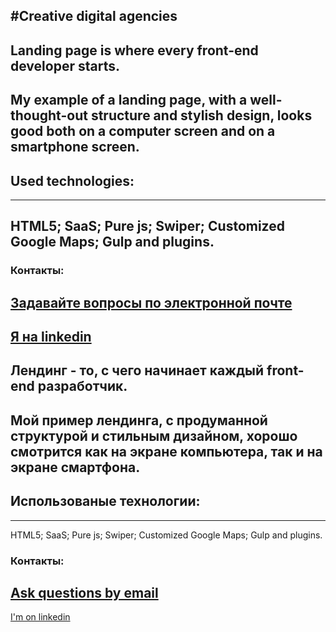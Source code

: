 #Creative digital agencies
---
Landing page is where every front-end developer starts.
---
My example of a landing page, with a well-thought-out structure and stylish design, looks good both on a computer screen and on a smartphone screen.
---
## Used technologies:
---
HTML5;
SaaS;
Pure js;
Swiper;
Customized Google Maps;
Gulp and plugins.
---
### Контакты:
<a href="yevhen.kurian@gmail.com">Задавайте вопросы по электронной почте</a>
---
[Я на linkedin](www.linkedin.com/in/evhen-k-byte)
---
Лендинг - то, с чего начинает каждый front-end разработчик.
---
Мой пример лендинга, с продуманной структурой и стильным дизайном, хорошо смотрится как на экране компьютера, так и на экране смартфона.
---
## Использованые технологии:
---
HTML5;
SaaS;
Pure js;
Swiper;
Customized Google Maps;
Gulp and plugins.
### Контакты:
<a href="yevhen.kurian@gmail.com">Ask questions by email</a>
---
[I'm on linkedin](www.linkedin.com/in/evhen-k-byte)
